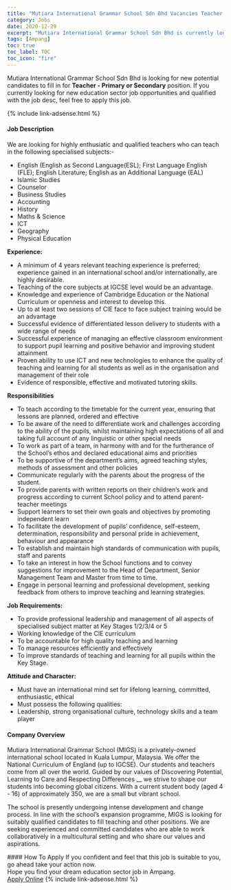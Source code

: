 ```yaml
---
title: "Mutiara International Grammar School Sdn Bhd Vacancies Teacher - Primary or Secondary" 
category: Jobs 
date: 2020-12-29 
excerpt: "Mutiara International Grammar School Sdn Bhd is currently looking for suitable person to fill in the Teacher - Primary or Secondary which positioned at Ampang" 
tags: [Ampang] 
toc: true 
toc_label: TOC 
toc_icon: "fire" 
--- 
```


<p>Mutiara International Grammar School Sdn Bhd is looking for new potential candidates to fill in for <b>Teacher - Primary or Secondary</b> position. If you currently looking for new education sector job opportunities and qualified with the job desc, feel free to apply this job.
</p>{% include link-adsense.html %} 
 <div><div><div><h4>Job Description</h4></div></div><div><div><span><div><p>We are looking for highly enthusiatic and qualified teachers who can teach in the following specialised subjects:-</p><ul><li>English (English as Second Language(ESL); First Language English (FLE); English Literature; English as&#160;an Additional Language (EAL)</li><li>Islamic Studies</li><li>Counselor</li><li>Business Studies</li><li>Accounting&#160;&#160;</li><li>History</li><li>Maths &amp; Science</li><li>ICT</li><li>Geography</li><li>Physical Education</li></ul><p><strong>Experience:</strong></p><ul><li>A minimum of 4 years relevant teaching experience is preferred; experience gained in an international school and/or internationally, are highly desirable.</li><li>Teaching of the core subjects at IGCSE level would be an advantage.</li><li>Knowledge and experience of Cambridge Education or the National Curriculum or openness and interest to develop this.</li><li>Up to at least two sessions of CIE face to face subject training would be an advantage</li><li>Successful evidence of differentiated lesson delivery to students with a wide range of needs</li><li>Successful experience of managing an effective classroom environment to support pupil learning and positive behavior and improving student attainment</li><li>Proven ability to use ICT and new technologies to enhance the quality of teaching and learning for all students as well as in the organisation and management of their role</li><li>Evidence of responsible, effective and motivated tutoring skills.</li></ul><p><strong>Responsibilities</strong></p><ul><li>To teach according to the timetable for the current year, ensuring that lessons are planned, ordered and effective</li><li>To be aware of the need to differentiate work and challenges according to the ability of the pupils, whilst maintaining high expectations of all and taking full account of any linguistic or other special needs</li><li>To work as part of a team, in harmony with and for the furtherance of the School&#8217;s ethos and declared educational aims and priorities</li><li>To be supportive of the department&#8217;s aims, agreed teaching styles, methods of assessment and other policies</li><li>Communicate regularly with the parents about the progress of the student.</li><li>To provide parents with written reports on their children&#8217;s work and progress according to current School policy and to attend parent-teacher meetings</li><li>Support learners to set their own goals and objectives by promoting independent learn</li><li>To facilitate the development of pupils&#8217; confidence, self-esteem, determination, responsibility and personal pride in achievement, behaviour and appearance</li><li>To establish and maintain high standards of communication with pupils, staff and parents</li><li>To take an interest in how the School functions and to convey suggestions for improvement to the Head of Department, Senior Management Team and Master from time to time.</li><li>Engage in personal learning and professional development, seeking feedback from others to improve teaching and learning strategies.</li></ul><p><strong>Job Requirements:</strong></p><ul><li>To provide professional leadership and management of all aspects of specialised subject matter at Key Stages 1/2/3/4 or 5&#160;</li><li>Working knowledge of the CIE curriculum</li><li>To be accountable for high quality teaching and learning</li><li>To manage resources efficiently and effectively</li><li>To improve standards of teaching and learning for all pupils within the Key Stage.</li></ul><p><strong>Attitude and Character:</strong></p><ul><li>Must have an international mind set for lifelong learning, committed, enthusiastic, ethical&#160;</li><li>Must possess the following qualities:</li><li>Leadership, strong organisational culture, technology skills and a team player</li></ul></div></span></div></div></div> 
<div><div><div><h4>Company Overview</h4></div></div><div><div><span><div><p>Mutiara International Grammar School (MIGS)&#160;is a privately-owned international school located in Kuala Lumpur, Malaysia. We offer the National Curriculum of England (up to IGCSE). Our students and teachers come from all over the world. Guided by our values of Discovering Potential, Learning to Care and Respecting Differences __ we strive to shape our students into becoming global citizens. With a current student body (aged 4 - 16) of approximately 350, we are a small but vibrant school.&#160;</p><p>The school is presently undergoing intense development and change process. In line with the school&#8217;s expansion programme, MIGS is looking for suitably qualified candidates to fill teaching and other positions. We are seeking experienced and committed candidates who are able to work collaboratively in a multicultural setting and who share our values and aspirations.&#160;</p></div></span></div></div></div> 
#### How To Apply 
If you confident and feel that this job is suitable to you, go ahead take your action now. <br/> 
Hope you find your dream education sector job in Ampang. <br/> 
<a href="https://www.jobstreet.com.my/en/job/teacher-primary-or-secondary-4452499?jobId=jobstreet-my-job-4452499&sectionRank=26&token=0~f36a1ecc-b052-46db-b964-2c6920094ca2&fr=SRP%20View%20In%20New%20Ta" class="btn btn--info" target="_blank" rel="nofollow noopenner">Apply Online</a> 
{% include link-adsense.html %} 